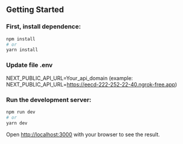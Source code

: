 ## Getting Started
### First, install dependence:

```bash
npm install
# or
yarn install
```

### Update file .env
NEXT_PUBLIC_API_URL=Your_api_domain (example: NEXT_PUBLIC_API_URL=https://eecd-222-252-22-40.ngrok-free.app)

### Run the development server:

```bash
npm run dev
# or
yarn dev
```

Open [http://localhost:3000](http://localhost:3000) with your browser to see the result.
